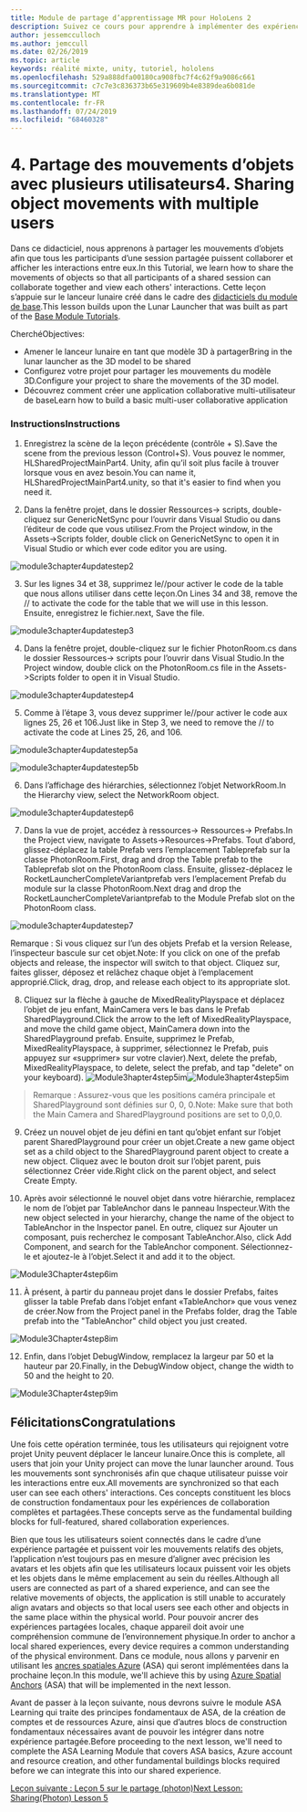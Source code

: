 ```yaml
---
title: Module de partage d’apprentissage MR pour HoloLens 2
description: Suivez ce cours pour apprendre à implémenter des expériences partagées multi-utilisateur dans une application HoloLens 2.
author: jessemcculloch
ms.author: jemccull
ms.date: 02/26/2019
ms.topic: article
keywords: réalité mixte, unity, tutoriel, hololens
ms.openlocfilehash: 529a888dfa00180ca908fbc7f4c62f9a9086c661
ms.sourcegitcommit: c7c7e3c836373b65e319609b4e8389dea6b081de
ms.translationtype: MT
ms.contentlocale: fr-FR
ms.lasthandoff: 07/24/2019
ms.locfileid: "68460328"
---
```

# <a name="4-sharing-object-movements-with-multiple-users"></a><span data-ttu-id="c33bd-104">4. Partage des mouvements d’objets avec plusieurs utilisateurs</span><span class="sxs-lookup"><span data-stu-id="c33bd-104">4. Sharing object movements with multiple users</span></span>

<span data-ttu-id="c33bd-105">Dans ce didacticiel, nous apprenons à partager les mouvements d’objets afin que tous les participants d’une session partagée puissent collaborer et afficher les interactions entre eux.</span><span class="sxs-lookup"><span data-stu-id="c33bd-105">In this Tutorial, we learn how to share the movements of objects so that all participants of a shared session can collaborate together and view each others' interactions.</span></span> <span data-ttu-id="c33bd-106">Cette leçon s’appuie sur le lanceur lunaire créé dans le cadre des [didacticiels du module de base](mrlearning-base.md).</span><span class="sxs-lookup"><span data-stu-id="c33bd-106">This lesson builds upon the Lunar Launcher that was built as part of the [Base Module Tutorials](mrlearning-base.md).</span></span>

<span data-ttu-id="c33bd-107">Cherché</span><span class="sxs-lookup"><span data-stu-id="c33bd-107">Objectives:</span></span>

- <span data-ttu-id="c33bd-108">Amener le lanceur lunaire en tant que modèle 3D à partager</span><span class="sxs-lookup"><span data-stu-id="c33bd-108">Bring in the lunar launcher as the 3D model to be shared</span></span>
- <span data-ttu-id="c33bd-109">Configurez votre projet pour partager les mouvements du modèle 3D.</span><span class="sxs-lookup"><span data-stu-id="c33bd-109">Configure your project to share the movements of the 3D model.</span></span>
- <span data-ttu-id="c33bd-110">Découvrez comment créer une application collaborative multi-utilisateur de base</span><span class="sxs-lookup"><span data-stu-id="c33bd-110">Learn how to build a basic multi-user collaborative application</span></span>

### <a name="instructions"></a><span data-ttu-id="c33bd-111">Instructions</span><span class="sxs-lookup"><span data-stu-id="c33bd-111">Instructions</span></span>


1. <span data-ttu-id="c33bd-112">Enregistrez la scène de la leçon précédente (contrôle + S).</span><span class="sxs-lookup"><span data-stu-id="c33bd-112">Save the scene from the previous lesson (Control+S).</span></span> <span data-ttu-id="c33bd-113">Vous pouvez le nommer, HLSharedProjectMainPart4. Unity, afin qu’il soit plus facile à trouver lorsque vous en avez besoin.</span><span class="sxs-lookup"><span data-stu-id="c33bd-113">You can name it, HLSharedProjectMainPart4.unity, so that it's easier to find when you need it.</span></span>

2. <span data-ttu-id="c33bd-114">Dans la fenêtre projet, dans le dossier Ressources-> scripts, double-cliquez sur GenericNetSync pour l’ouvrir dans Visual Studio ou dans l’éditeur de code que vous utilisez.</span><span class="sxs-lookup"><span data-stu-id="c33bd-114">From the Project window, in the Assets->Scripts folder, double click on GenericNetSync to open it in Visual Studio or which ever code editor you are using.</span></span>  

![module3chapter4updatestep2](images/module3chapter4updatestep2.png)

3. <span data-ttu-id="c33bd-116">Sur les lignes 34 et 38, supprimez le//pour activer le code de la table que nous allons utiliser dans cette leçon.</span><span class="sxs-lookup"><span data-stu-id="c33bd-116">On Lines 34 and 38, remove the // to activate the code for the table that we will use in this lesson.</span></span> <span data-ttu-id="c33bd-117">Ensuite, enregistrez le fichier.</span><span class="sxs-lookup"><span data-stu-id="c33bd-117">next, Save the file.</span></span> 

![module3chapter4updatestep3](images/module3chapter4updatestep3.png)

4. <span data-ttu-id="c33bd-119">Dans la fenêtre projet, double-cliquez sur le fichier PhotonRoom.cs dans le dossier Ressources-> scripts pour l’ouvrir dans Visual Studio.</span><span class="sxs-lookup"><span data-stu-id="c33bd-119">In the Project window, double click on the PhotonRoom.cs file in the Assets->Scripts folder to open it in Visual Studio.</span></span> 

![module3chapter4updatestep4](images/module3chapter4updatestep4.png)

5. <span data-ttu-id="c33bd-121">Comme à l’étape 3, vous devez supprimer le//pour activer le code aux lignes 25, 26 et 106.</span><span class="sxs-lookup"><span data-stu-id="c33bd-121">Just like in Step 3, we need to remove the // to activate the code at Lines 25, 26, and 106.</span></span>

![module3chapter4updatestep5a](images/module3chapter4updatestep5a.png) 

![module3chapter4updatestep5b](images/module3chapter4updatestep5b.png)

6. <span data-ttu-id="c33bd-124">Dans l’affichage des hiérarchies, sélectionnez l’objet NetworkRoom.</span><span class="sxs-lookup"><span data-stu-id="c33bd-124">In the Hierarchy view, select the NetworkRoom object.</span></span>

![module3chapter4updatestep6](images/module3chapter4updatestep6.png)

7. <span data-ttu-id="c33bd-126">Dans la vue de projet, accédez à ressources-> Ressources-> Prefabs.</span><span class="sxs-lookup"><span data-stu-id="c33bd-126">In the Project view, navigate to Assets->Resources->Prefabs.</span></span> <span data-ttu-id="c33bd-127">Tout d’abord, glissez-déplacez la table Prefab vers l’emplacement Tableprefab sur la classe PhotonRoom.</span><span class="sxs-lookup"><span data-stu-id="c33bd-127">First, drag and drop the Table prefab to the Tableprefab slot on the PhotonRoom class.</span></span> <span data-ttu-id="c33bd-128">Ensuite, glissez-déplacez le RocketLauncherCompleteVariantprefab vers l’emplacement Prefab du module sur la classe PhotonRoom.</span><span class="sxs-lookup"><span data-stu-id="c33bd-128">Next drag and drop the RocketLauncherCompleteVariantprefab to the Module Prefab slot on the PhotonRoom class.</span></span>

![module3chapter4updatestep7](images/module3chapter4updatestep7.png)

   <span data-ttu-id="c33bd-130">Remarque : Si vous cliquez sur l’un des objets Prefab et la version Release, l’inspecteur bascule sur cet objet.</span><span class="sxs-lookup"><span data-stu-id="c33bd-130">Note: If you click on one of the prefab objects and release, the inspector will switch to that object.</span></span> <span data-ttu-id="c33bd-131">Cliquez sur, faites glisser, déposez et relâchez chaque objet à l’emplacement approprié.</span><span class="sxs-lookup"><span data-stu-id="c33bd-131">Click, drag, drop, and release each object to its appropriate slot.</span></span>

8. <span data-ttu-id="c33bd-132">Cliquez sur la flèche à gauche de MixedRealityPlayspace et déplacez l’objet de jeu enfant, MainCamera vers le bas dans le Prefab SharedPlayground.</span><span class="sxs-lookup"><span data-stu-id="c33bd-132">Click the arrow to the left of MixedRealityPlayspace, and move the child game object, MainCamera down into the SharedPlayground prefab.</span></span> <span data-ttu-id="c33bd-133">Ensuite, supprimez le Prefab, MixedRealityPlayspace, à supprimer, sélectionnez le Prefab, puis appuyez sur «supprimer» sur votre clavier).</span><span class="sxs-lookup"><span data-stu-id="c33bd-133">Next, delete the prefab, MixedRealityPlayspace, to delete, select the prefab, and tap "delete" on your keyboard).</span></span>
<span data-ttu-id="c33bd-134">![Module3hapter4step5im](images/module3chapter4step5im.PNG)</span><span class="sxs-lookup"><span data-stu-id="c33bd-134">![Module3hapter4step5im](images/module3chapter4step5im.PNG)</span></span>

><span data-ttu-id="c33bd-135">Remarque :  Assurez-vous que les positions caméra principale et SharedPlayground sont définies sur 0, 0, 0.</span><span class="sxs-lookup"><span data-stu-id="c33bd-135">Note:  Make sure that both the Main Camera and SharedPlayground positions are set to 0,0,0.</span></span>
>

9. <span data-ttu-id="c33bd-136">Créez un nouvel objet de jeu défini en tant qu’objet enfant sur l’objet parent SharedPlayground pour créer un objet.</span><span class="sxs-lookup"><span data-stu-id="c33bd-136">Create a new game object set as a child object to the SharedPlayground parent object to create a new object.</span></span> <span data-ttu-id="c33bd-137">Cliquez avec le bouton droit sur l’objet parent, puis sélectionnez Créer vide.</span><span class="sxs-lookup"><span data-stu-id="c33bd-137">Right click on the parent object, and select Create Empty.</span></span> 

10. <span data-ttu-id="c33bd-138">Après avoir sélectionné le nouvel objet dans votre hiérarchie, remplacez le nom de l’objet par TableAnchor dans le panneau Inspecteur.</span><span class="sxs-lookup"><span data-stu-id="c33bd-138">With the new object selected in your hierarchy, change the name of the object to TableAnchor in the Inspector panel.</span></span> <span data-ttu-id="c33bd-139">En outre, cliquez sur Ajouter un composant, puis recherchez le composant TableAnchor.</span><span class="sxs-lookup"><span data-stu-id="c33bd-139">Also, click Add Component, and search for the TableAnchor component.</span></span> <span data-ttu-id="c33bd-140">Sélectionnez-le et ajoutez-le à l’objet.</span><span class="sxs-lookup"><span data-stu-id="c33bd-140">Select it and add it to the object.</span></span> 

![Module3Chapter4step6im](images/module3chapter4step7im.PNG)

11. <span data-ttu-id="c33bd-142">À présent, à partir du panneau projet dans le dossier Prefabs, faites glisser la table Prefab dans l’objet enfant «TableAnchor» que vous venez de créer.</span><span class="sxs-lookup"><span data-stu-id="c33bd-142">Now from the Project panel in the Prefabs folder, drag the Table prefab into the "TableAnchor" child object you just created.</span></span>

![Module3Chapter4step8im](images/module3chapter4step8im.PNG)

12. <span data-ttu-id="c33bd-144">Enfin, dans l’objet DebugWindow, remplacez la largeur par 50 et la hauteur par 20.</span><span class="sxs-lookup"><span data-stu-id="c33bd-144">Finally, in the DebugWindow object, change the width to 50 and the height to 20.</span></span>

![Module3Chapter4step9im](images/module3chapter4step11im.PNG)

## <a name="congratulations"></a><span data-ttu-id="c33bd-146">Félicitations</span><span class="sxs-lookup"><span data-stu-id="c33bd-146">Congratulations</span></span>


<span data-ttu-id="c33bd-147">Une fois cette opération terminée, tous les utilisateurs qui rejoignent votre projet Unity peuvent déplacer le lanceur lunaire.</span><span class="sxs-lookup"><span data-stu-id="c33bd-147">Once this is complete, all users that join your Unity project can move the lunar launcher around.</span></span> <span data-ttu-id="c33bd-148">Tous les mouvements sont synchronisés afin que chaque utilisateur puisse voir les interactions entre eux.</span><span class="sxs-lookup"><span data-stu-id="c33bd-148">All movements are synchronized so that each user can see each others' interactions.</span></span> <span data-ttu-id="c33bd-149">Ces concepts constituent les blocs de construction fondamentaux pour les expériences de collaboration complètes et partagées.</span><span class="sxs-lookup"><span data-stu-id="c33bd-149">These concepts serve as the fundamental building blocks for full-featured, shared collaboration experiences.</span></span> 

<span data-ttu-id="c33bd-150">Bien que tous les utilisateurs soient connectés dans le cadre d’une expérience partagée et puissent voir les mouvements relatifs des objets, l’application n’est toujours pas en mesure d’aligner avec précision les avatars et les objets afin que les utilisateurs locaux puissent voir les objets et les objets dans le même emplacement au sein du réelles.</span><span class="sxs-lookup"><span data-stu-id="c33bd-150">Although all users are connected as part of a shared experience, and can see the relative movements of objects, the application is still unable to accurately align avatars and objects so that local users see each other and objects in the same place within the physical world.</span></span> <span data-ttu-id="c33bd-151">Pour pouvoir ancrer des expériences partagées locales, chaque appareil doit avoir une compréhension commune de l’environnement physique.</span><span class="sxs-lookup"><span data-stu-id="c33bd-151">In order to anchor a local shared experiences, every device requires a common understanding of the physical environment.</span></span> <span data-ttu-id="c33bd-152">Dans ce module, nous allons y parvenir en utilisant les [ancres spatiales Azure](<https://azure.microsoft.com/en-us/services/spatial-anchors/>) (ASA) qui seront implémentées dans la prochaine leçon.</span><span class="sxs-lookup"><span data-stu-id="c33bd-152">In this module, we'll achieve this by using [Azure Spatial Anchors](<https://azure.microsoft.com/en-us/services/spatial-anchors/>) (ASA) that will be implemented in the next lesson.</span></span>

<span data-ttu-id="c33bd-153">Avant de passer à la leçon suivante, nous devrons suivre le module ASA Learning qui traite des principes fondamentaux de ASA, de la création de comptes et de ressources Azure, ainsi que d’autres blocs de construction fondamentaux nécessaires avant de pouvoir les intégrer dans notre expérience partagée.</span><span class="sxs-lookup"><span data-stu-id="c33bd-153">Before proceeding to the next lesson, we'll need to complete the ASA Learning Module that covers ASA basics, Azure account and resource creation, and other fundamental buildings blocks required before we can integrate this into our shared experience.</span></span>

<span data-ttu-id="c33bd-154">[Leçon suivante : Leçon 5 sur le partage (photon)](mrlearning-sharing(photon)-ch5.md)</span><span class="sxs-lookup"><span data-stu-id="c33bd-154">[Next Lesson: Sharing(Photon) Lesson 5](mrlearning-sharing(photon)-ch5.md)</span></span>

